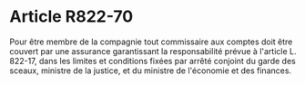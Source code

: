 # Article R822-70

Pour être membre de la compagnie tout commissaire aux comptes doit être couvert par une assurance garantissant la responsabilité prévue à l'article L. 822-17, dans les limites et conditions fixées par arrêté conjoint du garde des sceaux, ministre de la justice, et du ministre de l'économie et des finances.
